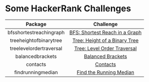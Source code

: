 # Some HackerRank Challenges

|         Package         |                                              Challenge                                              |
|:-----------------------:|:---------------------------------------------------------------------------------------------------:|
| bfsshortestreachingraph |   [BFS: Shortest Reach in a Graph](https://www.hackerrank.com/challenges/ctci-bfs-shortest-reach)   |
| treeheightofbinarytree  | [Tree: Height of a Binary Tree](https://www.hackerrank.com/challenges/tree-height-of-a-binary-tree) |
| treelevelordertraversal |   [Tree: Level Order Traversal](https://www.hackerrank.com/challenges/tree-level-order-traversal)   |
|    balancedbrackets     |            [Balanced Brackets](https://www.hackerrank.com/challenges/balanced-brackets)             |
|        contacts         |                     [Contacts](https://www.hackerrank.com/challenges/contacts)                      |
|    findrunningmedian    |      [Find the Running Median](https://www.hackerrank.com/challenges/find-the-running-median)       |
